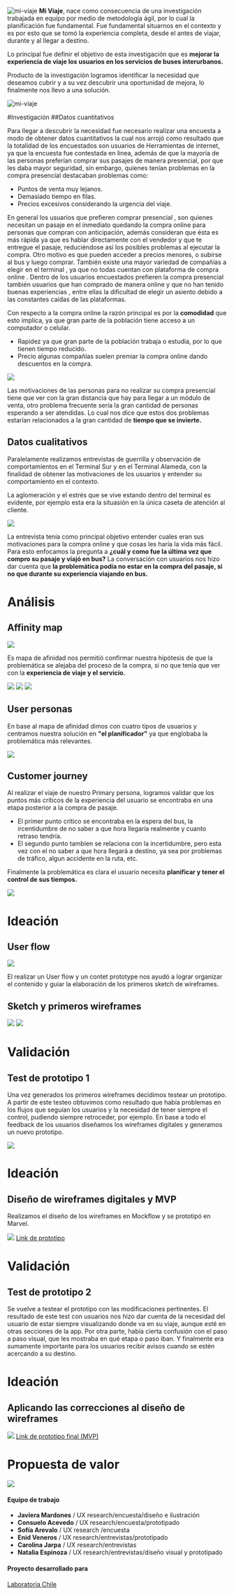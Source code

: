 ![mi-viaje](https://i.imgur.com/dJWXu1p.jpg)
**Mi Viaje**, nace como consecuencia de una investigación trabajada en equipo por medio de metodología ágil, por lo cual la planificación fue fundamental.
Fue fundamental situarnos en el contexto y es por esto que se tomó la experiencia completa, desde el antes de viajar, durante y al llegar a destino.

Lo principal fue definir el objetivo de esta investigación que es **mejorar la experiencia de viaje los usuarios en los servicios de buses interurbanos.**

Producto de la investigación logramos identificar la necesidad que deseamos cubrir y a su vez descubrir una oportunidad de mejora, lo finalmente nos llevo a una solución.

![mi-viaje](https://i.imgur.com/3VWfWev.jpg)

#Investigación
##Datos cuantitativos

Para llegar a descubrir la necesidad fue necesario realizar una encuesta a modo de obtener datos cuantitativos la cual nos arrojó como resultado que la totalidad de los encuestados son usuarios de Herramientas de internet, ya que la encuesta fue contestada en linea, además de que la mayoría de las personas preferían comprar sus pasajes de manera presencial, por que les daba mayor seguridad, sin embargo, quienes tenían problemas en la compra presencial destacaban problemas como:

* Puntos de venta muy lejanos.
* Demasiado tiempo en filas.
* Precios excesivos considerando la urgencia del viaje.

En general los usuarios que prefieren comprar presencial , son quienes necesitan un pasaje en el inmediato quedando la compra online para personas que compran con anticipación, además consideran que ésta es más rápida ya que es hablar directamente con el vendedor y que te entregue el pasaje, reduciéndose así los posibles problemas al ejecutar la compra. Otro motivo es que pueden acceder a precios menores, o subirse al bus y luego comprar.
También existe una mayor variedad de compañías a elegir en el terminal , ya que no todas cuentan con plataforma de compra online .
Dentro de los usuarios encuestados prefieren la compra presencial también usuarios que han comprado de manera online y que no han  tenido buenas experiencias , entre ellas la dificultad de elegir un asiento debido a las constantes caídas de las plataformas.

Con respecto a la compra online la razón principal es por la **comodidad** que esto implica, ya que gran parte de la población tiene acceso a un computador o celular.

* Rapidez ya que gran parte de la población trabaja o estudia, por lo que tienen tiempo reducido. 
* Precio algunas compañías suelen premiar la compra online dando descuentos en la compra.

![](https://i.imgur.com/gupl8Z0.jpg)

Las motivaciones de las personas para no realizar su compra presencial tiene que ver con la gran distancia que hay para llegar a un módulo de venta, otro problema frecuente sería la gran cantidad de personas esperando a ser atendidas. Lo cual nos dice que estos dos problemas estarían relacionados a la gran cantidad de **tiempo que se invierte.**

## Datos cualitativos
Paralelamente realizamos entrevistas de guerrilla y observación de comportamientos en el Terminal Sur y en el Terminal Alameda, con la finalidad de obtener las motivaciones de los usuarios y entender su comportamiento en el contexto.

La aglomeración y el estrés que se vive estando dentro del terminal es evidente, por ejemplo esta era la situasión en la única caseta de atención al cliente.

![](https://i.imgur.com/WlpJE02.jpg)

La entrevista tenía como principal objetivo entender cuales eran sus motivaciones para la compra online y que cosas les haría la vida más fácil. Para esto enfocamos la pregunta a **¿cuál y como fue la última vez que compro su pasaje y viajó en bus?**
La conversación con usuarios nos hizo dar cuenta que **la problemática podía no estar en la compra del pasaje, si no que durante su experiencia viajando en bus.**

# Análisis
## Affinity map

![](https://i.imgur.com/13vjL9Q.jpg)


Es mapa de afinidad nos permitió confirmar nuestra hipótesis de que la problemática se alejaba del proceso de la compra, si no que tenía que ver con la **experiencia de viaje y el servicio.**

![](https://i.imgur.com/SX7EAXX.jpg)
![](https://i.imgur.com/A93Mdx7.jpg)
![](https://i.imgur.com/jzaS346.jpg)

## User personas
En base al mapa de afinidad dimos con cuatro tipos de usuarios y centramos nuestra solución en **"el planificador"** ya que englobaba la problemática más relevantes.

![](https://i.imgur.com/fCnOyWJ.jpg)

## Customer journey
Al realizar el viaje de nuestro Primary persona, logramos validar que los puntos más críticos de la experiencia del usuario se encontraba en una etapa posterior a la compra de pasaje.

* El primer punto crítico se encontraba en la espera del bus, la ircentidumbre de no saber a que hora llegaría realmente y cuanto retraso tendría.
* El segundo punto tambien se relaciona con la incertidumbre, pero esta vez con el no saber a que hora llegará a destino, ya sea por problemas de tráfico, algun accidente en la ruta, etc.

Finalmente la problemática es clara el usuario necesita **planificar y tener el control de sus tiempos.**

![](https://i.imgur.com/rdOf4Yl.jpg)

# Ideación
## User flow
![](https://i.imgur.com/MH6lbMF.jpg)

El realizar un User flow y un contet prototype nos ayudó a lograr organizar el contenido y guiar la elaboración de los primeros sketch de wireframes.

## Sketch y primeros wireframes
![](https://i.imgur.com/anyCcoI.jpg)
![](https://i.imgur.com/l7VDhY2.jpg)

# Validación
## Test de prototipo 1
Una vez generados los primeros wireframes decidimos testear un prototipo. A partir de este testeo obtuvimos como resultado que había problemas en los flujos que seguían los usuarios y la necesidad de tener siempre el control, pudiendo siempre retroceder, por ejemplo.
En base a todo el feedback de los usuarios diseñamos los wireframes digitales y generamos un nuevo prototipo.

![](https://i.imgur.com/7xerB8c.jpg)

# Ideación
## Diseño de wireframes digitales y MVP
Realizamos el diseño de los wireframes en Mockflow y se prototipó en Marvel.

![](https://i.imgur.com/Ja1dfnQ.jpg)
[Link de prototipo](https://marvelapp.com/bdh1h0e/screen/37787808)

# Validación
## Test de prototipo 2
Se vuelve a testear el prototipo con las modificaciones pertinentes. El resultado de este test con usuarios nos hizo dar cuenta de la necesidad del usuario de estar siempre visualizando donde va en su viaje, aunque esté en otras secciones de la app.
Por otra parte, había cierta confusión con el paso a paso visual, que les mostraba en qué etapa o paso iban.
Y finalmente era sumamente importante para los usuarios recibir avisos cuando se estén acercando a su destino.

# Ideación
## Aplicando las correcciones al diseño de wireframes

![](https://i.imgur.com/W7TL04P.jpg)
[Link de prototipo final (MVP)](https://www.figma.com/proto/Hf23N8du3Ah4vUKeYHvto9CV/Miviaje?scaling=contain&redirected=1&node-id=57%3A6)

# Propuesta de valor
![](https://i.imgur.com/w4GqyUu.jpg)

#### Equipo de trabajo
* **Javiera Mardones** / UX research/encuesta/diseño e ilustración
* **Consuelo Acevedo** / UX research/encuesta/prototipado
* **Sofía Arevalo** / UX research /encuesta
* **Enid Veneros** / UX research/entrevistas/prototipado
* **Carolina Jarpa** / UX research/entrevistas
* **Natalia Espinoza** / UX research/entrevistas/diseño visual y prototipado

#### Proyecto desarrollado para
[Laboratoria Chile](http://www.laboratoria.la)
